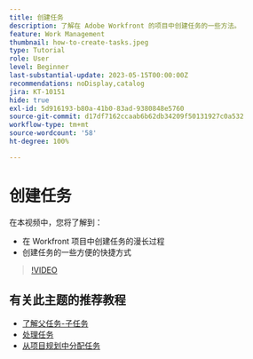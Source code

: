 ```yaml
---
title: 创建任务
description: 了解在 Adobe Workfront 的项目中创建任务的一些方法。
feature: Work Management
thumbnail: how-to-create-tasks.jpeg
type: Tutorial
role: User
level: Beginner
last-substantial-update: 2023-05-15T00:00:00Z
recommendations: noDisplay,catalog
jira: KT-10151
hide: true
exl-id: 5d916193-b80a-41b0-83ad-9380848e5760
source-git-commit: d17df7162ccaab6b62db34209f50131927c0a532
workflow-type: tm+mt
source-wordcount: '58'
ht-degree: 100%

---
```


# 创建任务

在本视频中，您将了解到：

* 在 Workfront 项目中创建任务的漫长过程
* 创建任务的一些方便的快捷方式

>[!VIDEO](https://video.tv.adobe.com/v/3423154/?quality=12&learn=on&enablevpops&captions=chi_hans)

## 有关此主题的推荐教程

* [了解父任务-子任务](/help/manage-work/tasks/understand-parent-child-tasks.md)
* [处理任务](/help/manage-work/tasks/work-with-tasks.md)
* [从项目规划中分配任务](/help/manage-work/tasks/assign-tasks-from-the-project-plan.md)
